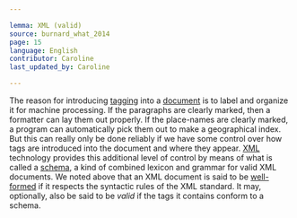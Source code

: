 ```yaml
---

lemma: XML (valid)
source: burnard_what_2014
page: 15
language: English
contributor: Caroline
last_updated_by: Caroline

---
```


The reason for introducing [tagging](tag.html) into a [document](document.html) is to label and organize it for machine processing. If the paragraphs are clearly marked, then a formatter can lay them out properly. If the place-names are clearly marked, a program can automatically pick them out to make a geographical index. But this can really only be done reliably if we have some control over how tags are introduced into the document and where they appear. [XML](XML.html) technology provides this additional level of control by means of what is called a [schema](schema.html), a kind of combined lexicon and grammar for valid XML documents. We noted above that an XML document is said to be [well-formed](XMLWellFormed.html) if it respects the syntactic rules of the XML standard. It may, optionally, also be said to be _valid_ if the tags it contains conform to a schema.
